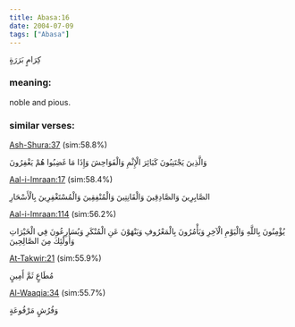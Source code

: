 ```yaml
---
title: Abasa:16
date: 2004-07-09
tags: ["Abasa"]
---
```

كِرَامٍ بَرَرَةٍ
### meaning: 
noble and pious.
### similar verses: 

[Ash-Shura:37](/42/37) (sim:58.8%)

وَالَّذِينَ يَجْتَنِبُونَ كَبَائِرَ الْإِثْمِ وَالْفَوَاحِشَ وَإِذَا مَا غَضِبُوا هُمْ يَغْفِرُونَ

[Aal-i-Imraan:17](/3/17) (sim:58.4%)

الصَّابِرِينَ وَالصَّادِقِينَ وَالْقَانِتِينَ وَالْمُنْفِقِينَ وَالْمُسْتَغْفِرِينَ بِالْأَسْحَارِ

[Aal-i-Imraan:114](/3/114) (sim:56.2%)

يُؤْمِنُونَ بِاللَّهِ وَالْيَوْمِ الْآخِرِ وَيَأْمُرُونَ بِالْمَعْرُوفِ وَيَنْهَوْنَ عَنِ الْمُنْكَرِ وَيُسَارِعُونَ فِي الْخَيْرَاتِ وَأُولَٰئِكَ مِنَ الصَّالِحِينَ

[At-Takwir:21](/81/21) (sim:55.9%)

مُطَاعٍ ثَمَّ أَمِينٍ

[Al-Waaqia:34](/56/34) (sim:55.7%)

وَفُرُشٍ مَرْفُوعَةٍ
